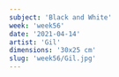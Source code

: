 ```yaml
---
subject: 'Black and White'
week: 'week56'
date: '2021-04-14'
artist: 'Gil'
dimensions: '30x25 cm'
slug: 'week56/Gil.jpg'
---
```

